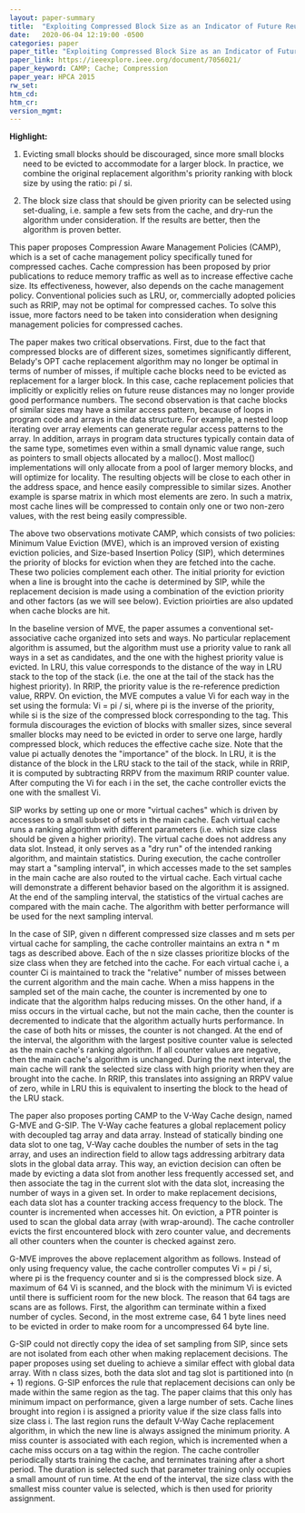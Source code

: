 ```yaml
---
layout: paper-summary
title:  "Exploiting Compressed Block Size as an Indicator of Future Reuse"
date:   2020-06-04 12:19:00 -0500
categories: paper
paper_title: "Exploiting Compressed Block Size as an Indicator of Future Reuse"
paper_link: https://ieeexplore.ieee.org/document/7056021/
paper_keyword: CAMP; Cache; Compression
paper_year: HPCA 2015
rw_set:
htm_cd:
htm_cr:
version_mgmt:
---
```


**Highlight:**

1. Evicting small blocks should be discouraged, since more small blocks need to be evicted to accommodate for a larger block.
   In practice, we combine the original replacement algorithm's priority ranking with block size by using the ratio: pi / si.

2. The block size class that should be given priority can be selected using set-dualing, i.e. sample a few sets from the 
   cache, and dry-run the algorithm under consideration. If the results are better, then the algorithm is proven better.

This paper proposes Compression Aware Management Policies (CAMP), which is a set of cache management policy specifically
tuned for compressed caches. Cache compression has been proposed by prior publications to reduce memory traffic as well
as to increase effective cache size. Its effectiveness, however, also depends on the cache management policy. Conventional
policies such as LRU, or, commercially adopted policies such as RRIP, may not be optimal for compressed caches. To solve
this issue, more factors need to be taken into consideration when designing management policies for compressed caches.

The paper makes two critical observations. First, due to the fact that compressed blocks are of different sizes, sometimes
significantly different, Belady's OPT cache replacement algorithm may no longer be optimal in terms of number of misses, 
if multiple cache blocks need to be evicted as replacement for a larger block. In this case, cache replacement policies 
that implicitly or explicitly relies on future reuse distances may no longer provide good performance numbers.
The second observation is that cache blocks of similar sizes may have a similar access pattern, because of loops in program
code and arrays in the data structure. 
For example, a nested loop iterating over array elements can generate regular access patterns to the array. 
In addition, arrays in program data structures typically contain data of the same type, sometimes even within a small 
dynamic value range, such as pointers to small objects allocated by a malloc(). Most malloc() implementations will
only allocate from a pool of larger memory blocks, and will optimize for locality. The resulting objects will be close 
to each other in the address space, and hence easily compressible to similar sizes. Another example is sparse matrix
in which most elements are zero. In such a matrix, most cache lines will be compressed to contain only one or two non-zero
values, with the rest being easily compressible. 

The above two observations motivate CAMP, which consists of two policies: Minimum Value Eviction (MVE), which is an
improved version of existing eviction policies, and Size-based Insertion Policy (SIP), which determines the priority
of blocks for eviction when they are fetched into the cache. These two policies complement each other. The initial priority
for eviction when a line is brought into the cache is determined by SIP, while the replacement decision is made using a 
combination of the eviction priority and other factors (as we will see below). Eviction prioirties are also updated 
when cache blocks are hit.

In the baseline version of MVE, the paper assumes a conventional set-associative cache organized into sets and ways. 
No particular replacement algorithm is assumed, but the algorithm must use a priority value to rank all ways in a set
as candidates, and the one with the highest priority value is evicted. In LRU, this value corresponds to the distance
of the way in LRU stack to the top of the stack (i.e. the one at the tail of the stack has the highest priority). 
In RRIP, the priority value is the re-reference prediction value, RRPV. On eviction, the MVE computes a value Vi for
each way in the set using the formula: Vi = pi / si, where pi is the inverse of the priority, while si is the size
of the compressed block corresponding to the tag. 
This formula discourages the eviction of blocks with smaller sizes, since several smaller blocks may need to be evicted
in order to serve one large, hardly compressed block, which reduces the effective cache size.
Note that the value pi actually denotes the "importance" of the block.
In LRU, it is the distance of the block in the LRU stack to the tail of the stack, while in RRIP, it is computed by
subtracting RRPV from the maximum RRIP counter value. 
After computing the Vi for each i in the set, the cache controller evicts the one with the smallest Vi. 

SIP works by setting up one or more "virtual caches" which is driven by accesses to a small subset of sets in the main cache. 
Each virtual cache runs a ranking algorithm with different parameters (i.e. which size class should be given a higher priority).
The virtual cache does not address any data slot. Instead, it only serves as a "dry run" of the intended ranking algorithm, 
and maintain statistics.
During execution, the cache controller may start a "sampling interval", in which accesses made to the set samples in the 
main cache are also routed to the virtual cache. Each virtual cache will demonstrate a different behavior based on the 
algorithm it is assigned. At the end of the sampling interval, the statistics of the virtual caches are compared with
the main cache. The algorithm with better performance will be used for the next sampling interval.

In the case of SIP, given n different compressed size classes and m sets per virtual cache for sampling, the cache 
controller maintains an extra n * m tags as described above. Each of the n size classes prioritize blocks of the 
size class when they are fetched into the cache. For each virtual cache i, a counter Ci is maintained to track the 
"relative" number of misses between the current algorithm and the main cache. When a miss happens in the sampled
set of the main cache, the counter is incremented by one to indicate that the algorithm halps reducing misses. 
On the other hand, if a miss occurs in the virtual cache, but not the main cache, then the counter is decremented
to indicate that the algorithm actually hurts performance. In the case of both hits or misses, the counter 
is not changed. At the end of the interval, the algorithm with the largest positive counter value is selected as the 
main cache's ranking algorithm. If all counter values are negative, then the main cache's algorithm is unchanged.
During the next interval, the main cache will rank the selected size class with high priority when they are brought
into the cache. In RRIP, this translates into assigning an RRPV value of zero, while in LRU this is equivalent to inserting
the block to the head of the LRU stack.

The paper also proposes porting CAMP to the V-Way Cache design, named G-MVE and G-SIP. The V-Way cache features a global
replacement policy with decoupled tag array and data array. Instead of statically binding one data slot to one tag,
V-Way cache doubles the number of sets in the tag array, and uses an indirection field to allow tags addressing arbitrary
data slots in the global data array. This way, an eviction decision can often be made by evicting a data slot from
another less frequently accessed set, and then associate the tag in the current slot with the data slot, increasing
the number of ways in a given set. 
In order to make replacement decisions, each data slot has a counter tracking access frequency to the block. The 
counter is incremented when accesses hit. On eviction, a PTR pointer is used to scan the global data array (with wrap-around).
The cache controller evicts the first encountered block with zero counter value, and decrements all other counters
when the counter is checked against zero.

G-MVE improves the above replacement algorithm as follows. Instead of only using frequency value, the cache controller
computes Vi = pi / si, where pi is the frequency counter and si is the compressed block size. A maximum of 64 Vi is scanned,
and the block with the minimum Vi is evicted until there is sufficient room for the new block. 
The reason that 64 tags are scans are as follows. First, the algorithm can terminate within a fixed number of cycles. 
Second, in the most extreme case, 64 1 byte lines need to be evicted in order to make room for a uncompressed 64 byte line. 

G-SIP could not directly copy the idea of set sampling from SIP, since sets are not isolated from each other when making
replacement decisions. The paper proposes using set dueling to achieve a similar effect with global data array. With 
n class sizes, both the data slot and tag slot is partitioned into (n + 1) regions. 
G-SIP enforces the rule that replacement decisions can only be made within the same region as the tag. 
The paper claims that this only has minimum impact on performance, given a large number of sets.
Cache lines brought into region i is assigned a priority value if the size class falls into size class i. The last region
runs the default V-Way Cache replacement algorithm, in which the new line is always assigned the minimum priority. 
A miss counter is associated with each region, which is incremented when a cache miss occurs on a tag within the region. 
The cache controller periodically starts training the cache, and terminates training after a short period. The duration
is selected such that parameter training only occupies a small amount of run time.
At the end of the interval, the size class with the smallest miss counter value is selected, which is then used for 
priority assignment.
